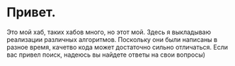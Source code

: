 # Привет. 
Это мой хаб, таких хабов много, но этот мой. 
Здесь я выкладываю реализации различных алгоритмов.
Поскольку они были написаны в разное время, качетво кода может достаточно сильно отличаться.
Если вас привел поиск, надеюсь вы найдете ответы на свои вопросы)

